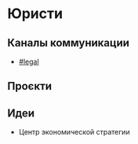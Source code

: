 # Юристи

## Каналы коммуникации

* [\#legal](https://discord.gg/vMVEfZB)

## Проєкти

### 

## Идеи

* Центр экономической стратегии

